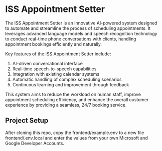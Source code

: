 # ISS Appointment Setter
The ISS Appointment Setter is an innovative AI-powered system designed to automate and streamline the process of scheduling appointments. It leverages advanced language models and speech recognition technology to conduct real-time phone conversations with clients, handling appointment bookings efficiently and naturally.

Key features of the ISS Appointment Setter include:

1. AI-driven conversational interface
2. Real-time speech-to-speech capabilities
3. Integration with existing calendar systems
4. Automatic handling of complex scheduling scenarios
5. Continuous learning and improvement through feedback

This system aims to reduce the workload on human staff, improve appointment scheduling efficiency, and enhance the overall customer experience by providing a seamless, 24/7 booking service.


## Project Setup
After cloning this repo, copy the frontend/example.env to a new file frontend/.env.local and enter the values from your own Microsoft and Google Developer Accounts. 
